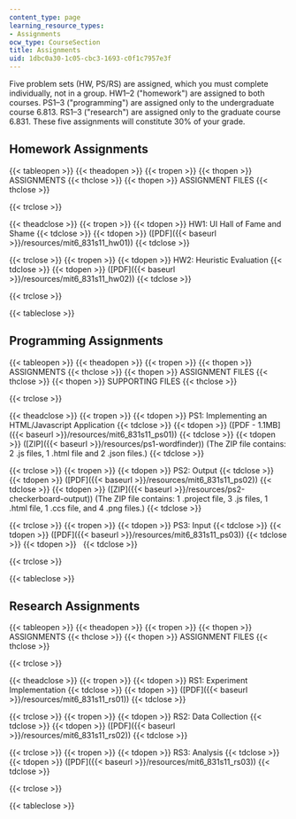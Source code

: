 ```yaml
---
content_type: page
learning_resource_types:
- Assignments
ocw_type: CourseSection
title: Assignments
uid: 1dbc0a30-1c05-cbc3-1693-c0f1c7957e3f
---
```


Five problem sets (HW, PS/RS) are assigned, which you must complete individually, not in a group. HW1–2 ("homework") are assigned to both courses. PS1–3 ("programming") are assigned only to the undergraduate course 6.813. RS1–3 ("research") are assigned only to the graduate course 6.831. These five assignments will constitute 30% of your grade.

Homework Assignments
--------------------

{{< tableopen >}}
{{< theadopen >}}
{{< tropen >}}
{{< thopen >}}
ASSIGNMENTS
{{< thclose >}}
{{< thopen >}}
ASSIGNMENT FILES
{{< thclose >}}

{{< trclose >}}

{{< theadclose >}}
{{< tropen >}}
{{< tdopen >}}
HW1: UI Hall of Fame and Shame
{{< tdclose >}}
{{< tdopen >}}
([PDF]({{< baseurl >}}/resources/mit6_831s11_hw01))
{{< tdclose >}}

{{< trclose >}}
{{< tropen >}}
{{< tdopen >}}
HW2: Heuristic Evaluation
{{< tdclose >}}
{{< tdopen >}}
([PDF]({{< baseurl >}}/resources/mit6_831s11_hw02))
{{< tdclose >}}

{{< trclose >}}

{{< tableclose >}}

Programming Assignments
-----------------------

{{< tableopen >}}
{{< theadopen >}}
{{< tropen >}}
{{< thopen >}}
ASSIGNMENTS
{{< thclose >}}
{{< thopen >}}
ASSIGNMENT FILES
{{< thclose >}}
{{< thopen >}}
SUPPORTING FILES
{{< thclose >}}

{{< trclose >}}

{{< theadclose >}}
{{< tropen >}}
{{< tdopen >}}
PS1: Implementing an HTML/Javascript Application
{{< tdclose >}}
{{< tdopen >}}
([PDF - 1.1MB]({{< baseurl >}}/resources/mit6_831s11_ps01))
{{< tdclose >}}
{{< tdopen >}}
([ZIP]({{< baseurl >}}/resources/ps1-wordfinder)) (The ZIP file contains: 2 .js files, 1 .html file and 2 .json files.)
{{< tdclose >}}

{{< trclose >}}
{{< tropen >}}
{{< tdopen >}}
PS2: Output
{{< tdclose >}}
{{< tdopen >}}
([PDF]({{< baseurl >}}/resources/mit6_831s11_ps02))
{{< tdclose >}}
{{< tdopen >}}
([ZIP]({{< baseurl >}}/resources/ps2-checkerboard-output)) (The ZIP file contains: 1 .project file, 3 .js files, 1 .html file, 1 .ccs file, and 4 .png files.)
{{< tdclose >}}

{{< trclose >}}
{{< tropen >}}
{{< tdopen >}}
PS3: Input
{{< tdclose >}}
{{< tdopen >}}
([PDF]({{< baseurl >}}/resources/mit6_831s11_ps03))
{{< tdclose >}}
{{< tdopen >}}
 
{{< tdclose >}}

{{< trclose >}}

{{< tableclose >}}

Research Assignments
--------------------

{{< tableopen >}}
{{< theadopen >}}
{{< tropen >}}
{{< thopen >}}
ASSIGNMENTS
{{< thclose >}}
{{< thopen >}}
ASSIGNMENT FILES
{{< thclose >}}

{{< trclose >}}

{{< theadclose >}}
{{< tropen >}}
{{< tdopen >}}
RS1: Experiment Implementation
{{< tdclose >}}
{{< tdopen >}}
([PDF]({{< baseurl >}}/resources/mit6_831s11_rs01))
{{< tdclose >}}

{{< trclose >}}
{{< tropen >}}
{{< tdopen >}}
RS2: Data Collection
{{< tdclose >}}
{{< tdopen >}}
([PDF]({{< baseurl >}}/resources/mit6_831s11_rs02))
{{< tdclose >}}

{{< trclose >}}
{{< tropen >}}
{{< tdopen >}}
RS3: Analysis
{{< tdclose >}}
{{< tdopen >}}
([PDF]({{< baseurl >}}/resources/mit6_831s11_rs03))
{{< tdclose >}}

{{< trclose >}}

{{< tableclose >}}